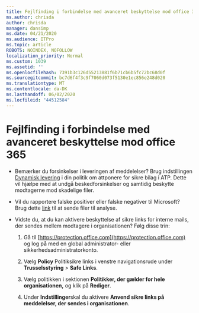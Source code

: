 ```yaml
---
title: Fejlfinding i forbindelse med avanceret beskyttelse mod office 365
ms.author: chrisda
author: chrisda
manager: dansimp
ms.date: 04/21/2020
ms.audience: ITPro
ms.topic: article
ROBOTS: NOINDEX, NOFOLLOW
localization_priority: Normal
ms.custom: 1039
ms.assetid: ''
ms.openlocfilehash: 7391b3c126d55213881f6b71cb6b5fc72bc68d0f
ms.sourcegitcommit: bc7d6f4f3c9f7060d073f5130e1ec856e248d020
ms.translationtype: MT
ms.contentlocale: da-DK
ms.lasthandoff: 06/02/2020
ms.locfileid: "44512584"
---
```

# <a name="troubleshooting-office-365-advanced-threat-protection"></a>Fejlfinding i forbindelse med avanceret beskyttelse mod office 365

- Bemærker du forsinkelser i leveringen af meddelelser? Brug indstillingen [Dynamisk levering](https://docs.microsoft.com/microsoft-365/security/office-365-security/dynamic-delivery-and-previewing) i din politik om attponere for sikre bilag i ATP. Dette vil hjælpe med at undgå beskedforsinkelser og samtidig beskytte modtagerne mod skadelige filer.

- Vil du rapportere falske positiver eller falske negativer til Microsoft? Brug dette [link](https://www.microsoft.com/wdsi/filesubmission/) til at sende filer til analyse.

- Vidste du, at du kan aktivere beskyttelse af sikre links for interne mails, der sendes mellem modtagere i organisationen? Følg disse trin:

  1. Gå til [https://protection.office.com](https://protection.office.com) og log på med en global administrator- eller sikkerhedsadministratorkonto.

  2. Vælg **Policy** Politiksikre links i venstre navigationsrude under **Trusselsstyring** \> **Safe Links**.

  3. Vælg politikken i sektionen **Politikker, der gælder for hele organisationen,** og klik på **Rediger**.

  4. Under **Indstillinger**skal du aktivere **Anvend sikre links på meddelelser, der sendes i organisationen**.
